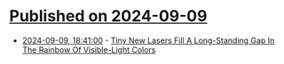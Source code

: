 # [Published on 2024-09-09](index.md)

* [2024-09-09, 18:41:00](https://soylentnews.org/article.pl?sid=24/09/08/1439231&from=rss) - [Tiny New Lasers Fill A Long-Standing Gap In The Rainbow Of Visible-Light Colors](https://soylentnews.org/article.pl?sid=24/09/08/1439231&from=rss)
